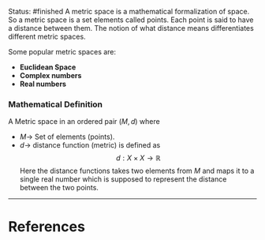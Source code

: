 Status: #finished 
A metric space is a mathematical formalization of space. So a metric space is a set elements called points. Each point is said to have a distance between them. The notion of what distance means differentiates different metric spaces. 

Some popular metric spaces are: 
- **Euclidean Space** 
- **Complex numbers** 
- **Real numbers** 
### Mathematical Definition
A Metric space in an ordered pair $(M,d)$ where
- $M\rightarrow$ Set of elements (points).
- $d\rightarrow$ distance function (metric) is defined as $$d:X\times X\rightarrow \mathbb R$$
	Here the distance functions takes two elements from $M$ and maps it to a single real number which is supposed to represent the distance between the two points. 
	







---
# References
